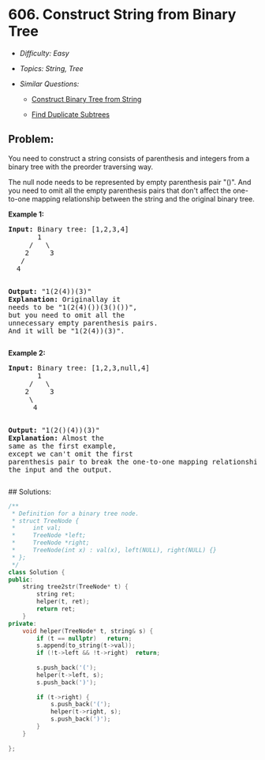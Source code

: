 # 606. Construct String from Binary Tree

* *Difficulty: Easy*

* *Topics: String, Tree*

* *Similar Questions:*

  * [Construct Binary Tree from String](construct-binary-tree-from-string.md)

  * [Find Duplicate Subtrees](find-duplicate-subtrees.md)

## Problem:

<p>You need to construct a string consists of parenthesis and integers from a binary tree with the preorder traversing way.</p>

<p>The null node needs to be represented by empty parenthesis pair "()". And you need to omit all the empty parenthesis pairs that don't affect the one-to-one mapping relationship between the string and the original binary tree.</p>

<p><b>Example 1:</b><br />
<pre>
<b>Input:</b> Binary tree: [1,2,3,4]
       1
     /   \
    2     3
   /    
  4     

<b>Output:</b> "1(2(4))(3)"
<br/><b>Explanation:</b> Originallay it needs to be "1(2(4)())(3()())", <br/>but you need to omit all the unnecessary empty parenthesis pairs. <br/>And it will be "1(2(4))(3)".
</pre>
</p>

<p><b>Example 2:</b><br />
<pre>
<b>Input:</b> Binary tree: [1,2,3,null,4]
       1
     /   \
    2     3
     \  
      4 

<b>Output:</b> "1(2()(4))(3)"
<br/><b>Explanation:</b> Almost the same as the first example, <br/>except we can't omit the first parenthesis pair to break the one-to-one mapping relationship between the input and the output.
</pre>
</p>
## Solutions:

```c++
/**
 * Definition for a binary tree node.
 * struct TreeNode {
 *     int val;
 *     TreeNode *left;
 *     TreeNode *right;
 *     TreeNode(int x) : val(x), left(NULL), right(NULL) {}
 * };
 */
class Solution {
public:
    string tree2str(TreeNode* t) {
        string ret;
        helper(t, ret);
        return ret;
    }
private:
    void helper(TreeNode* t, string& s) {
        if (t == nullptr)   return;
        s.append(to_string(t->val));
        if (!t->left && !t->right)  return;
        
        s.push_back('(');
        helper(t->left, s);
        s.push_back(')');
        
        if (t->right) {
            s.push_back('(');
            helper(t->right, s);
            s.push_back(')');
        }        
    }
    
};
```

